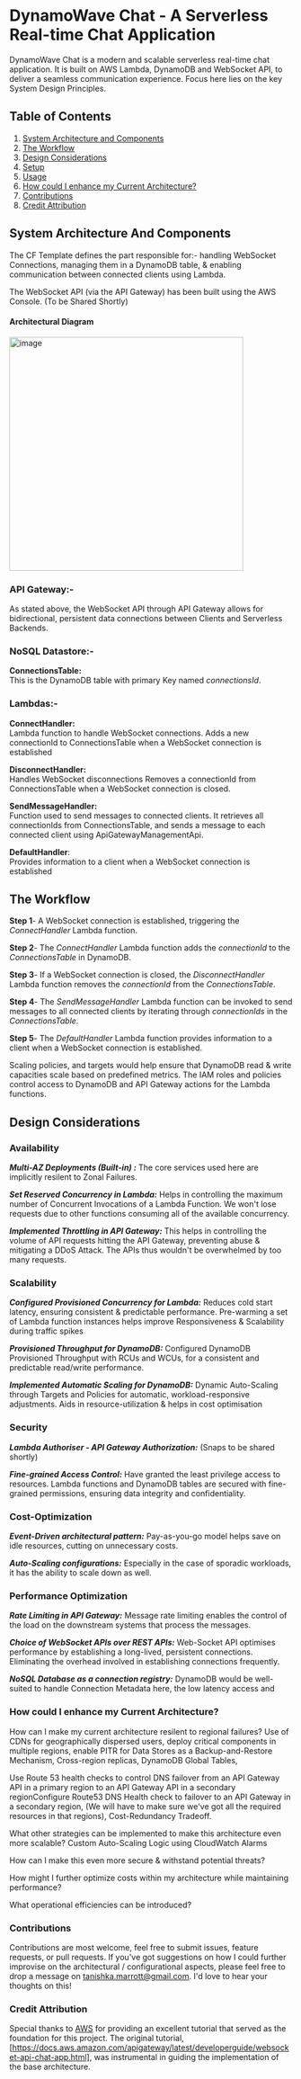 # DynamoWave Chat - A Serverless Real-time Chat Application

DynamoWave Chat is a modern and scalable serverless real-time chat application. It is built on AWS Lambda, DynamoDB and WebSocket API, to deliver a seamless communication experience. Focus here lies on the key System Design Principles.

## Table of Contents

1. [System Architecture and Components](#system-architecture-and-components)
2. [The Workflow](#the-workflow)
3. [Design Considerations](#design-considerations)
4. [Setup](#setup)
5. [Usage](#usage)
6. [How could I enhance my Current Architecture?](#how-could-i-enhance-my-current-architecture?)
7. [Contributions](#contributions)
8. [Credit Attribution](#credit-attribution)


## System Architecture And Components

The CF Template defines the part responsible for:-  handling WebSocket Connections, managing them in a DynamoDB table, & enabling communication between connected clients using Lambda.

The WebSocket API (via the API Gateway) has been built using the AWS Console. (To be Shared Shortly)

#### Architectural Diagram

<img width="416" alt="image" src="https://github.com/TanishkaMarrott/ServerlessChatApp-WebSocket-API-Lambda-DynamoDB-Integration/assets/78227704/afed5865-ebe0-4292-b402-b74216650655">

### API Gateway:-
As stated above, the WebSocket API through API Gateway allows for bidirectional, persistent data connections between Clients and Serverless Backends.

### NoSQL Datastore:-
**ConnectionsTable:** <br /> This is the DynamoDB table with primary Key named _connectionsId_.

### Lambdas:-
**ConnectHandler:** <br /> Lambda function to handle WebSocket connections. Adds a new connectionId to ConnectionsTable when a WebSocket connection is established

**DisconnectHandler:** <br /> Handles WebSocket disconnections
Removes a connectionId from ConnectionsTable when a WebSocket connection is closed.

**SendMessageHandler:** <br /> Function used to send messages to connected clients. It retrieves all connectionIds from ConnectionsTable, and sends a message to each connected client using ApiGatewayManagementApi.

**DefaultHandler**: <br /> Provides information to a client when a WebSocket connection is established


## The Workflow

**Step 1**- A WebSocket connection is established, triggering the _ConnectHandler_ Lambda function.

**Step 2**- The _ConnectHandler_ Lambda function adds the _connectionId_ to the _ConnectionsTable_ in DynamoDB.

**Step 3**- If a WebSocket connection is closed, the _DisconnectHandler_ Lambda function removes the _connectionId_ from the _ConnectionsTable_.

**Step 4**- The _SendMessageHandler_ Lambda function can be invoked to send messages to all connected clients by iterating through _connectionIds_ in the _ConnectionsTable_.

**Step 5**- The _DefaultHandler_ Lambda function provides information to a client when a WebSocket connection is established.

Scaling policies, and targets would help ensure that DynamoDB read & write capacities scale based on predefined metrics. The IAM roles and policies control access to DynamoDB and API Gateway actions for the Lambda functions.

## Design Considerations

### Availability 

_**Multi-AZ Deployments (Built-in) :**_
The core services used here are implicitly resilent to Zonal Failures.

_**Set Reserved Concurrency in Lambda:**_ 
Helps in controlling the maximum number of Concurrent Invocations of a Lambda Function. We won't lose requests due to other functions consuming all of the available concurrency.

_**Implemented Throttling in API Gateway:**_ This helps in controlling the volume of API requests hitting the API Gateway, preventing abuse & mitigating a DDoS Attack. The APIs thus wouldn't be overwhelmed by too many requests.

### Scalability 

_**Configured Provisioned Concurrency for Lambda:**_ Reduces cold start latency, ensuring consistent & predictable performance. Pre-warming a set of Lambda function instances helps improve Responsiveness & Scalability during traffic spikes

_**Provisioned Throughput for DynamoDB:**_ Configured DynamoDB Provisioned Throughput with RCUs and WCUs, for a consistent and predictable read/write performance.

 _**Implemented Automatic Scaling for DynamoDB:**_ Dynamic Auto-Scaling through Targets and Policies for automatic, workload-responsive adjustments. Aids in resource-utilization & helps in cost optimisation


### Security 

_**Lambda Authoriser - API Gateway Authorization:**_  (Snaps to be shared shortly)

_**Fine-grained Access Control:**_ Have granted the least privilege access to resources. Lambda functions and DynamoDB tables are secured with fine-grained permissions, ensuring data integrity and confidentiality.


### Cost-Optimization 

**_Event-Driven architectural pattern:_** Pay-as-you-go model helps save on idle resources, cutting on unnecessary costs.

**_Auto-Scaling configurations:_** Especially in the case of sporadic workloads, it has the ability to scale down as well. 


### Performance Optimization 

_**Rate Limiting in API Gateway:**_ Message rate limiting enables the control of the load on the downstream systems that process the messages.

_**Choice of WebSocket APIs over REST APIs:**_ Web-Socket API optimises performance by establishing a long-lived, persistent connections. Eliminating the overhead involved in establishing connections frequently.  

_**NoSQL Database as a connection registry:**_  DynamoDB would be well-suited to handle Connection Metadata here, the low latency access and 


### How could I enhance my Current Architecture?

How can I make my current architecture resilent to regional failures? 
Use of CDNs for geographically dispersed users, deploy critical components in multiple regions, enable PITR for Data Stores as a Backup-and-Restore Mechanism, Cross-region replicas, DynamoDB Global Tables, 

Use Route 53 health checks to control DNS failover from an API Gateway API in a primary region to an API Gateway API in a secondary regionConfigure Route53 DNS Health check to failover to an API Gateway in a secondary region, (We will have to make sure we've got all the required resources in that regions), Cost-Redundancy Tradeoff.

What other strategies can be implemented to make this architecture even more scalable?
Custom Auto-Scaling Logic using CloudWatch Alarms

How can I make this even more secure & withstand potential threats?

How might I further optimize costs within my architecture while maintaining performance?

What operational efficiencies can be introduced?


### Contributions 
Contributions are most welcome, feel free to submit issues, feature requests, or pull requests. 
If you've got  suggestions on how I could further improvise on the architectural / configurational aspects, please feel free to drop a message on tanishka.marrott@gmail.com. I'd love to hear your thoughts on this!

### Credit Attribution
Special thanks to [AWS](https://aws.amazon.com/) for providing an excellent tutorial that served as the foundation for this project. The original tutorial, [https://docs.aws.amazon.com/apigateway/latest/developerguide/websocket-api-chat-app.html], was instrumental in guiding the implementation of the base architecture.


